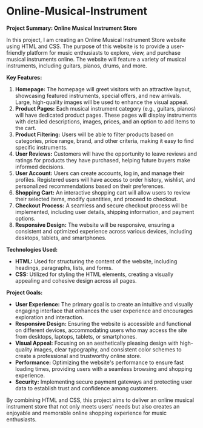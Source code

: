 # Online-Musical-Instrument
**Project Summary: Online Musical Instrument Store**

In this project, I am creating an Online Musical Instrument Store website using HTML and CSS. The purpose of this website is to provide a user-friendly platform for music enthusiasts to explore, view, and purchase musical instruments online. The website will feature a variety of musical instruments, including guitars, pianos, drums, and more.

**Key Features:**

1. **Homepage:** The homepage will greet visitors with an attractive layout, showcasing featured instruments, special offers, and new arrivals. Large, high-quality images will be used to enhance the visual appeal.
2. **Product Pages:** Each musical instrument category (e.g., guitars, pianos) will have dedicated product pages. These pages will display instruments with detailed descriptions, images, prices, and an option to add items to the cart.
3. **Product Filtering:** Users will be able to filter products based on categories, price range, brand, and other criteria, making it easy to find specific instruments.
4. **User Reviews:** Customers will have the opportunity to leave reviews and ratings for products they have purchased, helping future buyers make informed decisions.
5. **User Account:** Users can create accounts, log in, and manage their profiles. Registered users will have access to order history, wishlist, and personalized recommendations based on their preferences.
6. **Shopping Cart:** An interactive shopping cart will allow users to review their selected items, modify quantities, and proceed to checkout.
7. **Checkout Process:** A seamless and secure checkout process will be implemented, including user details, shipping information, and payment options.
8. **Responsive Design:** The website will be responsive, ensuring a consistent and optimized experience across various devices, including desktops, tablets, and smartphones.

**Technologies Used:**

- **HTML:** Used for structuring the content of the website, including headings, paragraphs, lists, and forms.
- **CSS:** Utilized for styling the HTML elements, creating a visually appealing and cohesive design across all pages.

**Project Goals:**

- **User Experience:** The primary goal is to create an intuitive and visually engaging interface that enhances the user experience and encourages exploration and interaction.
- **Responsive Design:** Ensuring the website is accessible and functional on different devices, accommodating users who may access the site from desktops, laptops, tablets, or smartphones.
- **Visual Appeal:** Focusing on an aesthetically pleasing design with high-quality images, clear typography, and consistent color schemes to create a professional and trustworthy online store.
- **Performance:** Optimizing the website's performance to ensure fast loading times, providing users with a seamless browsing and shopping experience.
- **Security:** Implementing secure payment gateways and protecting user data to establish trust and confidence among customers.

By combining HTML and CSS, this project aims to deliver an online musical instrument store that not only meets users' needs but also creates an enjoyable and memorable online shopping experience for music enthusiasts.
